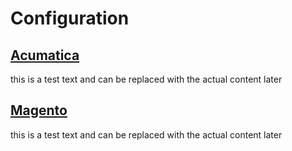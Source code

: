 # Configuration

## [Acumatica](acumatica)

this is a test text and can be replaced with the actual content later

## [Magento](magento)

this is a test text and can be replaced with the actual content later

